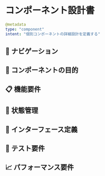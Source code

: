 # コンポーネント設計書

```yaml
@metadata
type: "component"
intent: "個別コンポーネントの詳細設計を定義する"
```

## 📑 ナビゲーション

## 🎯 コンポーネントの目的

## 📋 機能要件

## 🔄 状態管理

## 🔌 インターフェース定義

## 🧪 テスト要件

## 📈 パフォーマンス要件
